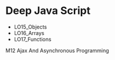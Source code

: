 # Deep Java Script
- LO15_Objects
- LO16_Arrays
- LO17_Functions 


M12 Ajax And Asynchronous Programming